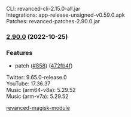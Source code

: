 CLI: revanced-cli-2.15.0-all.jar  
Integrations: app-release-unsigned-v0.59.0.apk  
Patches: revanced-patches-2.90.0.jar  
### [2.90.0](https://github.com/revanced/revanced-patches/compare/v2.89.0...v2.90.0) (2022-10-25)
### Features
*  patch ([#858](https://github.com/revanced/revanced-patches/issues/858)) ([472fb4f](https://github.com/revanced/revanced-patches/commit/472fb4f3747c835be2c5069a0f65017ab42f8d7e))

  
Twitter: 9.65.0-release.0  
YouTube: 17.36.37  
Music (arm64-v8a): 5.29.52  
Music (arm-v7a): 5.29.52  

[revanced-magisk-module](https://github.com/j-hc/revanced-magisk-module)  
